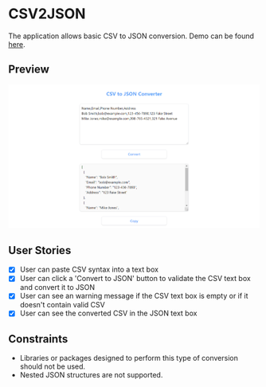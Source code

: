 # CSV2JSON

The application allows basic CSV to JSON conversion. Demo can be found [here](https://jamoliddinsaidov.github.io/practice-projects/1-beginner/07_csv2json/index.html).

## Preview

![Input Example](./images/demo.png 'Preview')

## User Stories

- [x] User can paste CSV syntax into a text box
- [x] User can click a 'Convert to JSON' button to validate the CSV text box and convert it to JSON
- [x] User can see an warning message if the CSV text box is empty or if it doesn't contain valid CSV
- [x] User can see the converted CSV in the JSON text box

## Constraints

- Libraries or packages designed to perform this type of conversion should not be used.
- Nested JSON structures are not supported.

